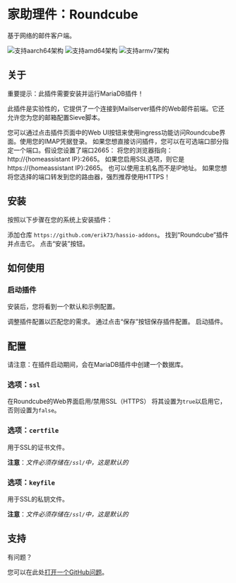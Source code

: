 # 家助理件：Roundcube

基于网络的邮件客户端。

![支持aarch64架构][aarch64-shield] ![支持amd64架构][amd64-shield]
![支持armv7架构][armv7-shield]

## 关于

重要提示：此插件需要安装并运行MariaDB插件！

此插件是实验性的，它提供了一个连接到Mailserver插件的Web邮件前端。它还允许您为您的邮箱配置Sieve脚本。

您可以通过点击插件页面中的Web UI按钮来使用ingress功能访问Roundcube界面。使用您的IMAP凭据登录。
如果您想直接访问插件，您可以在可选端口部分指定一个端口。假设您设置了端口2665：
将您的浏览器指向：http://{homeassistant IP}:2665。
如果您启用SSL选项，则它是https://{homeassistant IP}:2665。
也可以使用主机名而不是IP地址。
如果您想将您选择的端口转发到您的路由器，强烈推荐使用HTTPS！

## 安装

按照以下步骤在您的系统上安装插件：

添加仓库 `https://github.com/erik73/hassio-addons`。
找到“Roundcube”插件并点击它。
点击“安装”按钮。

## 如何使用

### 启动插件

安装后，您将看到一个默认和示例配置。

调整插件配置以匹配您的需求。
通过点击“保存”按钮保存插件配置。
启动插件。

## 配置

请注意：在插件启动期间，会在MariaDB插件中创建一个数据库。

### 选项：`ssl`

在Roundcube的Web界面启用/禁用SSL（HTTPS）
将其设置为`true`以启用它，否则设置为`false`。

### 选项：`certfile`

用于SSL的证书文件。

**注意**：_文件必须存储在`/ssl/`中，这是默认的_

### 选项：`keyfile`

用于SSL的私钥文件。

**注意**：_文件必须存储在`/ssl/`中，这是默认的_

## 支持

有问题？

您可以在此处[打开一个GitHub问题][issue]。

[aarch64-shield]: https://img.shields.io/badge/aarch64-yes-green.svg
[amd64-shield]: https://img.shields.io/badge/amd64-yes-green.svg
[armv7-shield]: https://img.shields.io/badge/armv7-yes-green.svg
[issue]: https://github.com/erik73/addon-roundcube/issues
[repository]: https://github.com/erik73/hassio-addons